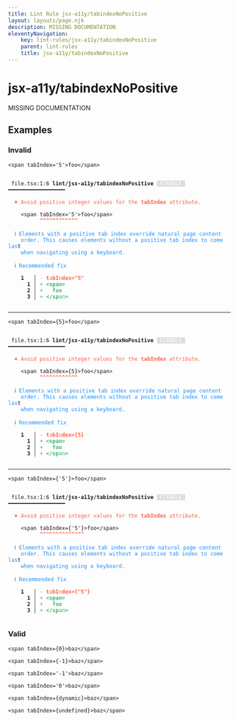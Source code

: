 ```yaml
---
title: Lint Rule jsx-a11y/tabindexNoPositive
layout: layouts/page.njk
description: MISSING DOCUMENTATION
eleventyNavigation:
	key: lint-rules/jsx-a11y/tabindexNoPositive
	parent: lint-rules
	title: jsx-a11y/tabindexNoPositive
---
```


# jsx-a11y/tabindexNoPositive

MISSING DOCUMENTATION

<!-- EVERYTHING BELOW IS AUTOGENERATED. SEE SCRIPTS FOLDER FOR UPDATE SCRIPTS hash(61cd43f139378af0af6fff32f4b27319a12ea06d) -->

## Examples
### Invalid
<pre class="language-text"><code class="language-text"><<span class="token variable">span</span> <span class="token attr-name">tabIndex</span><span class="token operator">=</span><span class="token string">&apos;5&apos;</span>>foo<<span class="token operator">/</span><span class="token variable">span</span>></code></pre>
<pre class="language-text"><code class="language-text">
 <span style="text-decoration-style: dotted;">file.tsx:1:6</span> <strong>lint/jsx-a11y/tabindexNoPositive</strong> <span style="color: white; background-color: #ddd;"> FIXABLE </span> ━━━━━━━━━━━━━━━━━━

  <strong><span style="color: Tomato;">✖ </span></strong><span style="color: Tomato;">Avoid positive integer values for the </span><span style="color: Tomato;"><strong>tabIndex</strong></span><span style="color: Tomato;"> attribute.</span>

    &lt;<span class="token variable">span</span> <span class="token attr-name">tabIndex</span><span class="token operator">=</span><span class="token string">&apos;5&apos;</span>&gt;foo&lt;<span class="token operator">/</span><span class="token variable">span</span>&gt;
          <span style="color: Tomato;"><strong>^</strong></span><span style="color: Tomato;"><strong>^</strong></span><span style="color: Tomato;"><strong>^</strong></span><span style="color: Tomato;"><strong>^</strong></span><span style="color: Tomato;"><strong>^</strong></span><span style="color: Tomato;"><strong>^</strong></span><span style="color: Tomato;"><strong>^</strong></span><span style="color: Tomato;"><strong>^</strong></span><span style="color: Tomato;"><strong>^</strong></span><span style="color: Tomato;"><strong>^</strong></span><span style="color: Tomato;"><strong>^</strong></span><span style="color: Tomato;"><strong>^</strong></span>

  <strong><span style="color: DodgerBlue;">ℹ </span></strong><span style="color: DodgerBlue;">Elements with a positive tab index override natural page content</span>
    <span style="color: DodgerBlue;">order. This causes elements without a positive tab index to come las</span>t
    <span style="color: DodgerBlue;">when navigating using a keyboard.</span>

  <strong><span style="color: DodgerBlue;">ℹ </span></strong><span style="color: DodgerBlue;">Recommended fix</span>

  <strong>  </strong><strong>1</strong><strong> </strong><strong> </strong><strong> │ </strong><span style="color: Tomato;">-</span> <span style="color: Tomato;"><strong>t</strong></span><span style="color: Tomato;">a</span><span style="color: Tomato;"><strong>bI</strong></span><span style="color: Tomato;">n</span><span style="color: Tomato;"><strong>dex=&quot;5&quot;</strong></span>
  <strong>  </strong><strong> </strong><strong> </strong><strong>1</strong><strong> │ </strong><span style="color: MediumSeaGreen;">+</span> <span style="color: MediumSeaGreen;"><strong>&lt;span&gt;</strong></span>
  <strong>  </strong><strong> </strong><strong> </strong><strong>2</strong><strong> │ </strong><span style="color: MediumSeaGreen;">+</span> <span style="color: MediumSeaGreen;"><strong>  </strong></span><span style="color: MediumSeaGreen;"><strong>foo</strong></span>
  <strong>  </strong><strong> </strong><strong> </strong><strong>3</strong><strong> │ </strong><span style="color: MediumSeaGreen;">+</span> <span style="color: MediumSeaGreen;"><strong>&lt;/sp</strong></span><span style="color: MediumSeaGreen;">an</span><span style="color: MediumSeaGreen;"><strong>&gt;</strong></span>

</code></pre>

---------------

<pre class="language-text"><code class="language-text"><<span class="token variable">span</span> <span class="token attr-name">tabIndex</span><span class="token operator">=</span><span class="token punctuation">{</span><span class="token number">5</span><span class="token punctuation">}</span>>foo<<span class="token operator">/</span><span class="token variable">span</span>></code></pre>
<pre class="language-text"><code class="language-text">
 <span style="text-decoration-style: dotted;">file.tsx:1:6</span> <strong>lint/jsx-a11y/tabindexNoPositive</strong> <span style="color: white; background-color: #ddd;"> FIXABLE </span> ━━━━━━━━━━━━━━━━━━

  <strong><span style="color: Tomato;">✖ </span></strong><span style="color: Tomato;">Avoid positive integer values for the </span><span style="color: Tomato;"><strong>tabIndex</strong></span><span style="color: Tomato;"> attribute.</span>

    &lt;<span class="token variable">span</span> <span class="token attr-name">tabIndex</span><span class="token operator">=</span><span class="token punctuation">{</span><span class="token number">5</span><span class="token punctuation">}</span>&gt;foo&lt;<span class="token operator">/</span><span class="token variable">span</span>&gt;
          <span style="color: Tomato;"><strong>^</strong></span><span style="color: Tomato;"><strong>^</strong></span><span style="color: Tomato;"><strong>^</strong></span><span style="color: Tomato;"><strong>^</strong></span><span style="color: Tomato;"><strong>^</strong></span><span style="color: Tomato;"><strong>^</strong></span><span style="color: Tomato;"><strong>^</strong></span><span style="color: Tomato;"><strong>^</strong></span><span style="color: Tomato;"><strong>^</strong></span><span style="color: Tomato;"><strong>^</strong></span><span style="color: Tomato;"><strong>^</strong></span><span style="color: Tomato;"><strong>^</strong></span>

  <strong><span style="color: DodgerBlue;">ℹ </span></strong><span style="color: DodgerBlue;">Elements with a positive tab index override natural page content</span>
    <span style="color: DodgerBlue;">order. This causes elements without a positive tab index to come las</span>t
    <span style="color: DodgerBlue;">when navigating using a keyboard.</span>

  <strong><span style="color: DodgerBlue;">ℹ </span></strong><span style="color: DodgerBlue;">Recommended fix</span>

  <strong>  </strong><strong>1</strong><strong> </strong><strong> </strong><strong> │ </strong><span style="color: Tomato;">-</span> <span style="color: Tomato;"><strong>t</strong></span><span style="color: Tomato;">a</span><span style="color: Tomato;"><strong>bI</strong></span><span style="color: Tomato;">n</span><span style="color: Tomato;"><strong>dex={5}</strong></span>
  <strong>  </strong><strong> </strong><strong> </strong><strong>1</strong><strong> │ </strong><span style="color: MediumSeaGreen;">+</span> <span style="color: MediumSeaGreen;"><strong>&lt;span&gt;</strong></span>
  <strong>  </strong><strong> </strong><strong> </strong><strong>2</strong><strong> │ </strong><span style="color: MediumSeaGreen;">+</span> <span style="color: MediumSeaGreen;"><strong>  </strong></span><span style="color: MediumSeaGreen;"><strong>foo</strong></span>
  <strong>  </strong><strong> </strong><strong> </strong><strong>3</strong><strong> │ </strong><span style="color: MediumSeaGreen;">+</span> <span style="color: MediumSeaGreen;"><strong>&lt;/sp</strong></span><span style="color: MediumSeaGreen;">an</span><span style="color: MediumSeaGreen;"><strong>&gt;</strong></span>

</code></pre>

---------------

<pre class="language-text"><code class="language-text"><<span class="token variable">span</span> <span class="token attr-name">tabIndex</span><span class="token operator">=</span><span class="token punctuation">{</span><span class="token string">&apos;5&apos;</span><span class="token punctuation">}</span>>foo<<span class="token operator">/</span><span class="token variable">span</span>></code></pre>
<pre class="language-text"><code class="language-text">
 <span style="text-decoration-style: dotted;">file.tsx:1:6</span> <strong>lint/jsx-a11y/tabindexNoPositive</strong> <span style="color: white; background-color: #ddd;"> FIXABLE </span> ━━━━━━━━━━━━━━━━━━

  <strong><span style="color: Tomato;">✖ </span></strong><span style="color: Tomato;">Avoid positive integer values for the </span><span style="color: Tomato;"><strong>tabIndex</strong></span><span style="color: Tomato;"> attribute.</span>

    &lt;<span class="token variable">span</span> <span class="token attr-name">tabIndex</span><span class="token operator">=</span><span class="token punctuation">{</span><span class="token string">&apos;5&apos;</span><span class="token punctuation">}</span>&gt;foo&lt;<span class="token operator">/</span><span class="token variable">span</span>&gt;
          <span style="color: Tomato;"><strong>^</strong></span><span style="color: Tomato;"><strong>^</strong></span><span style="color: Tomato;"><strong>^</strong></span><span style="color: Tomato;"><strong>^</strong></span><span style="color: Tomato;"><strong>^</strong></span><span style="color: Tomato;"><strong>^</strong></span><span style="color: Tomato;"><strong>^</strong></span><span style="color: Tomato;"><strong>^</strong></span><span style="color: Tomato;"><strong>^</strong></span><span style="color: Tomato;"><strong>^</strong></span><span style="color: Tomato;"><strong>^</strong></span><span style="color: Tomato;"><strong>^</strong></span><span style="color: Tomato;"><strong>^</strong></span><span style="color: Tomato;"><strong>^</strong></span>

  <strong><span style="color: DodgerBlue;">ℹ </span></strong><span style="color: DodgerBlue;">Elements with a positive tab index override natural page content</span>
    <span style="color: DodgerBlue;">order. This causes elements without a positive tab index to come las</span>t
    <span style="color: DodgerBlue;">when navigating using a keyboard.</span>

  <strong><span style="color: DodgerBlue;">ℹ </span></strong><span style="color: DodgerBlue;">Recommended fix</span>

  <strong>  </strong><strong>1</strong><strong> </strong><strong> </strong><strong> │ </strong><span style="color: Tomato;">-</span> <span style="color: Tomato;"><strong>t</strong></span><span style="color: Tomato;">a</span><span style="color: Tomato;"><strong>bI</strong></span><span style="color: Tomato;">n</span><span style="color: Tomato;"><strong>dex={&quot;5&quot;}</strong></span>
  <strong>  </strong><strong> </strong><strong> </strong><strong>1</strong><strong> │ </strong><span style="color: MediumSeaGreen;">+</span> <span style="color: MediumSeaGreen;"><strong>&lt;span&gt;</strong></span>
  <strong>  </strong><strong> </strong><strong> </strong><strong>2</strong><strong> │ </strong><span style="color: MediumSeaGreen;">+</span> <span style="color: MediumSeaGreen;"><strong>  </strong></span><span style="color: MediumSeaGreen;"><strong>foo</strong></span>
  <strong>  </strong><strong> </strong><strong> </strong><strong>3</strong><strong> │ </strong><span style="color: MediumSeaGreen;">+</span> <span style="color: MediumSeaGreen;"><strong>&lt;/sp</strong></span><span style="color: MediumSeaGreen;">an</span><span style="color: MediumSeaGreen;"><strong>&gt;</strong></span>

</code></pre>
### Valid
<pre class="language-text"><code class="language-text"><<span class="token variable">span</span> <span class="token attr-name">tabIndex</span><span class="token operator">=</span><span class="token punctuation">{</span><span class="token number">0</span><span class="token punctuation">}</span>>baz<<span class="token operator">/</span><span class="token variable">span</span>></code></pre>
<pre class="language-text"><code class="language-text"><<span class="token variable">span</span> <span class="token attr-name">tabIndex</span><span class="token operator">=</span><span class="token punctuation">{</span><span class="token operator">-</span><span class="token number">1</span><span class="token punctuation">}</span>>baz<<span class="token operator">/</span><span class="token variable">span</span>></code></pre>
<pre class="language-text"><code class="language-text"><<span class="token variable">span</span> <span class="token attr-name">tabIndex</span><span class="token operator">=</span><span class="token string">&apos;-1&apos;</span>>baz<<span class="token operator">/</span><span class="token variable">span</span>></code></pre>
<pre class="language-text"><code class="language-text"><<span class="token variable">span</span> <span class="token attr-name">tabIndex</span><span class="token operator">=</span><span class="token string">&apos;0&apos;</span>>baz<<span class="token operator">/</span><span class="token variable">span</span>></code></pre>
<pre class="language-text"><code class="language-text"><<span class="token variable">span</span> <span class="token attr-name">tabIndex</span><span class="token operator">=</span><span class="token punctuation">{</span><span class="token variable">dynamic</span><span class="token punctuation">}</span>>baz<<span class="token operator">/</span><span class="token variable">span</span>></code></pre>
<pre class="language-text"><code class="language-text"><<span class="token variable">span</span> <span class="token attr-name">tabIndex</span><span class="token operator">=</span><span class="token punctuation">{</span><span class="token variable">undefined</span><span class="token punctuation">}</span>>baz<<span class="token operator">/</span><span class="token variable">span</span>></code></pre>
